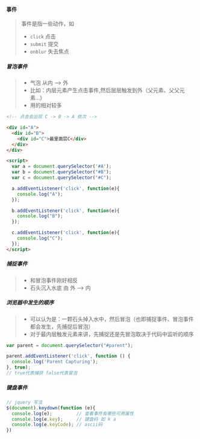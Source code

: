 #### 事件
> 事件是指一些动作，如
> - `click` 点击
> - `submit` 提交
> - `onblur` 失去焦点

##### 冒泡事件
> - 气泡 从内 --> 外
> - 比如：内层元素产生点击事件,然后层层触发到外（父元素、父父元素...)
> - 用的相对较多

```html
<!-- 点击会出现 C -> B -> A 依次 -->

<div id="A">
  <div id="B">
    <div id="C">最里面层C</div>
  </div>  
</div>

<script>
  var a = document.querySelector('#A');
  var b = document.querySelector("#B");
  var c = document.querySelector("#C");

  a.addEventListener('click', function(e){
    console.log("A");
  });

  b.addEventListener('click', function(e){
    console.log("B");
  });

  c.addEventListener('click', function(e){
    console.log("C");
  });
</script>
```

##### 捕捉事件
> - 和冒泡事件刚好相反
> - 石头沉入水底 由 外 --> 内

##### 浏览器中发生的顺序
> - 可以认为是：一颗石头掉入水中，然后冒泡（也即捕捉事件、冒泡事件都会发生，先捕捉后冒泡）
> - 对于最内层触发元素来讲，先捕捉还是先冒泡取决于代码中监听的顺序

```js
var parent = document.querySelector("#parent");

parent.addEventListener('click', function () {
  console.log('Parent Capturing');
}, true);
// true代表捕获 false代表冒泡
```


##### 键盘事件
```js
// jquery 写法
$(document).keydown(function (e){
  console.log(e);         // 查看事件有哪些可用属性
  console.log(e.key);     // 键盘码 如 k a 
  console.log(e.keyCode); // ascii码 
})
```